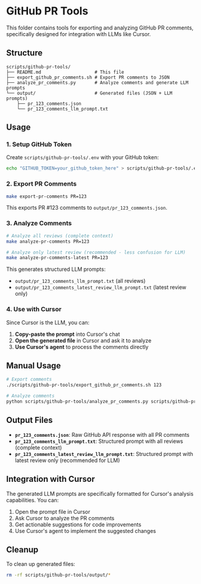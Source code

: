 # GitHub PR Tools

This folder contains tools for exporting and analyzing GitHub PR comments, specifically designed for integration with LLMs like Cursor.

## Structure

```
scripts/github-pr-tools/
├── README.md                    # This file
├── export_github_pr_comments.sh # Export PR comments to JSON
├── analyze_pr_comments.py       # Analyze comments and generate LLM prompts
└── output/                      # Generated files (JSON + LLM prompts)
    ├── pr_123_comments.json
    └── pr_123_comments_llm_prompt.txt
```

## Usage

### 1. Setup GitHub Token

Create `scripts/github-pr-tools/.env` with your GitHub token:
```bash
echo "GITHUB_TOKEN=your_github_token_here" > scripts/github-pr-tools/.env
```

### 2. Export PR Comments

```bash
make export-pr-comments PR=123
```

This exports PR #123 comments to `output/pr_123_comments.json`.

### 3. Analyze Comments

```bash
# Analyze all reviews (complete context)
make analyze-pr-comments PR=123

# Analyze only latest review (recommended - less confusion for LLM)
make analyze-pr-comments-latest PR=123
```

This generates structured LLM prompts:
- `output/pr_123_comments_llm_prompt.txt` (all reviews)
- `output/pr_123_comments_latest_review_llm_prompt.txt` (latest review only)

### 4. Use with Cursor

Since Cursor is the LLM, you can:

1. **Copy-paste the prompt** into Cursor's chat
2. **Open the generated file** in Cursor and ask it to analyze
3. **Use Cursor's agent** to process the comments directly

## Manual Usage

```bash
# Export comments
./scripts/github-pr-tools/export_github_pr_comments.sh 123

# Analyze comments
python scripts/github-pr-tools/analyze_pr_comments.py scripts/github-pr-tools/output/pr_123_comments.json
```

## Output Files

- **`pr_123_comments.json`**: Raw GitHub API response with all PR comments
- **`pr_123_comments_llm_prompt.txt`**: Structured prompt with all reviews (complete context)
- **`pr_123_comments_latest_review_llm_prompt.txt`**: Structured prompt with latest review only (recommended for LLM)

## Integration with Cursor

The generated LLM prompts are specifically formatted for Cursor's analysis capabilities. You can:

1. Open the prompt file in Cursor
2. Ask Cursor to analyze the PR comments
3. Get actionable suggestions for code improvements
4. Use Cursor's agent to implement the suggested changes

## Cleanup

To clean up generated files:
```bash
rm -rf scripts/github-pr-tools/output/*
```
